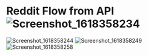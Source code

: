 # Reddit Flow from API![Screenshot_1618358234](https://user-images.githubusercontent.com/45846424/114635557-a0817700-9ccd-11eb-8a82-a10365e843d6.png)
![Screenshot_1618358244](https://user-images.githubusercontent.com/45846424/114635563-a414fe00-9ccd-11eb-9265-bd06b2a33da5.png)
![Screenshot_1618358249](https://user-images.githubusercontent.com/45846424/114635568-a5dec180-9ccd-11eb-8c7f-92dff17e5a9f.png)
![Screenshot_1618358258](https://user-images.githubusercontent.com/45846424/114635574-a8d9b200-9ccd-11eb-838b-345110df99ef.png)



